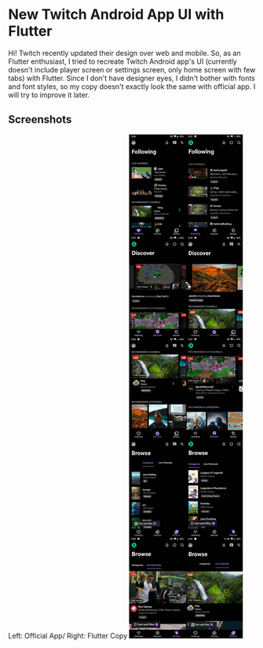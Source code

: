 # New Twitch Android App UI with Flutter

Hi! Twitch recently updated their design over web and mobile. So, as an Flutter enthusiast, I tried to recreate Twitch Android app's UI (currently doesn't include player screen or settings screen, only home screen with few tabs) with Flutter. Since I don't have designer eyes, I didn't bother with fonts and font styles, so my copy doesn't exactly look the same with official app. I will try to improve it later.

## Screenshots
Left: Official App/ Right: Flutter Copy
<img src="/screenshots/screenshot.jpg"> 


